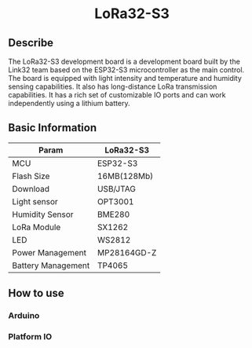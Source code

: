 # <center>LoRa32-S3</center>

## Describe
The LoRa32-S3 development board is a development board built by the Link32 team based on the ESP32-S3 microcontroller as the main control. The board is equipped with light intensity and temperature and humidity sensing capabilities. It also has long-distance LoRa transmission capabilities. It has a rich set of customizable IO ports and can work independently using a lithium battery.

## Basic Information

|  Param   | LoRa32-S3  |
|  ----  | ----  |
| MCU  | ESP32-S3 |
| Flash Size  | 16MB(128Mb) |
| Download  | USB/JTAG |
| Light sensor  | OPT3001 |
| Humidity Sensor  | BME280 |
| LoRa Module  | SX1262 |
| LED  | WS2812 |
| Power Management  | MP28164GD-Z |
| Battery Management | TP4065 |

## How to use
### Arduino

### Platform IO


